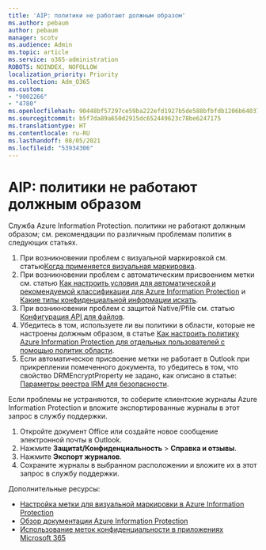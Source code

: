 ```yaml
---
title: 'AIP: политики не работают должным образом'
ms.author: pebaum
author: pebaum
manager: scotv
ms.audience: Admin
ms.topic: article
ms.service: o365-administration
ROBOTS: NOINDEX, NOFOLLOW
localization_priority: Priority
ms.collection: Adm_O365
ms.custom:
- "9002266"
- "4780"
ms.openlocfilehash: 90448bf57297ce59ba222efd1927b5de588bfbfdb1206b6403764d7f43fed690
ms.sourcegitcommit: b5f7da89a650d2915dc652449623c78be6247175
ms.translationtype: HT
ms.contentlocale: ru-RU
ms.lasthandoff: 08/05/2021
ms.locfileid: "53934306"
---
```

# <a name="aip-policies-not-behaving-as-expected"></a>AIP: политики не работают должным образом

Служба Azure Information Protection. политики не работают должным образом; см. рекомендации по различным проблемам политик в следующих статьях.

1. При возникновении проблем с визуальной маркировкой см. статью[Когда применяется визуальная маркировка](https://docs.microsoft.com/azure/information-protection/configure-policy-markings#when-visual-markings-are-applied).
2. При возникновении проблем с автоматическим присвоением метки см. статью [Как настроить условия для автоматической и рекомендуемой классификации для Azure Information Protection](https://docs.microsoft.com/azure/information-protection/configure-policy-classification) и [Какие типы конфиденциальной информации искать](https://docs.microsoft.com/microsoft-365/compliance/sensitive-information-type-entity-definitions).
3. При возникновении проблем с защитой Native/Pfile см. статью [Конфигурация API для файлов](https://docs.microsoft.com/azure/information-protection/develop/file-api-configuration).
4. Убедитесь в том, используете ли вы политики в области, которые не настроены должным образом, в статье [Как настроить политику Azure Information Protection для отдельных пользователей с помощью политик области](https://docs.microsoft.com/azure/information-protection/configure-policy-scope).
5. Если автоматическое присвоение метки не работает в Outlook при прикреплении помеченного документа, то убедитесь в том, что свойство DRMEncryptProperty не задано, как описано в статье: [Параметры реестра IRM для безопасности](https://docs.microsoft.com/deployoffice/security/protect-sensitive-messages-and-documents-by-using-irm-in-office#office-2016-irm-registry-key-options).

Если проблемы не устраняются, то соберите клиентские журналы Azure Information Protection и вложите экспортированные журналы в этот запрос в службу поддержки.

1. Откройте документ Office или создайте новое сообщение электронной почты в Outlook.
2. Нажмите **Защитаt/Конфиденциальность** > **Справка и отзывы**.
3. Нажмите **Экспорт журналов**.
4. Сохраните журналы в выбранном расположении и вложите их в этот запрос в службу поддержки.

Дополнительные ресурсы:

- [Настройка метки для визуальной маркировки в Azure Information Protection](https://docs.microsoft.com/azure/information-protection/configure-policy-markings)
- [Обзор документации Azure Information Protection](https://docs.microsoft.com/azure/information-protection/what-is-information-protection)
- [Использование меток конфиденциальности в приложениях Microsoft 365](https://docs.microsoft.com/microsoft-365/compliance/sensitivity-labels-office-apps)

